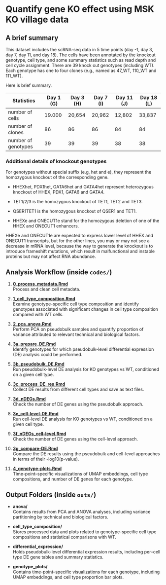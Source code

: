 # Quantify gene KO effect using MSK KO village data

## A brief summary

This dataset includes the scRNA-seq data in 5 time points (day -1, day 3, day 7, day 11, and day 18). The cells have been annotated by the knockout genotype, cell type, and some summary statistics such as read depth and cell cycle assignment. There are 39 knock out genotypes (including WT). Each genotype has one to four clones (e.g., named as 47_WT, 110_WT and 111_WT). 

Here is brief summary.

Statistics | Day 1 (G) | Day 3 (H)  | Day 7 (I) | Day 11 (J) | Day 18 (L)
--- | --- | --- | --- | --- | --- 
number of cells | 19.000 | 20,654 | 20,962 | 12,802 | 33,837
number of clones | 86 | 86 | 86 | 84 | 84
number of genotypes | 39 | 39 | 39 | 38 | 38

### Additional details of knockout genotypes

For genotypes without special suffix (e.g, het and e), they represent the homozygous knockout of the corresponding gene.

* HHEXhet, PDX1het, GATA6het and GATA4het represent heterozygous knockout of HHEX, PDX1, GATA6 and GATA4.

* TET1/2/3 is the homozygous knockout of TET1, TET2 and TET3.

* QSER1TET1 is the homozygous knockout of QSER1 and TET1.

* HHEXe and ONECUT1e stand for the homozygous deletion of one of the HHEX and ONECUT1 enhancers.

HHEXe and ONECUT1e are expected to express lower level of HHEX and ONECUT1 transcripts, but for the other lines, you may or may not see a decrease in mRNA level, because the way to generate the knockout is to introduce frameshift mutations, which result in malfunctional and instable proteins but may not affect RNA abundance.


## Analysis Workflow (inside `codes/`)

1. [**0_process_metadata.Rmd**](code/0_process_metadata.Rmd)  
   Process and clean cell metadata.

2. [**1_cell_type_composition.Rmd**](code/1_cell_type_composition.Rmd)  
   Examine genotype-specific cell type composition and identify genotypes associated with significant changes in cell type composition compared with WT cells.

3. [**2_pca_anova.Rmd**](code/2_pca_anova.Rmd)  
   Perform PCA on pseudobulk samples and quantify proportion of variance attributed to relevant technical and biological factors.

4. [**3a_prepare_DE.Rmd**](code/3a_prepare_DE.Rmd)  
   Identify genotypes for which pseudobulk-level differential expression (DE) analysis could be performed.

5. [**3b_pseudobulk_DE.Rmd**](code/3b_pseudobulk_DE.Rmd)  
   Run pseudobulk-level DE analysis for KO genotypes vs WT, conditioned on a given cell type.

6. [**3c_process_DE_res.Rmd**](code/3c_process_DE_res.Rmd)  
   Collect DE results from different cell types and save as text files.

7. [**3d_nDEGs.Rmd**](code/3d_nDEGs.Rmd)  
   Check the number of DE genes using the pseudobulk approach.
   
8. [**3e_cell-level-DE.Rmd**](code/3e_cell-level-DE.Rmd)  
   Run cell-level DE analysis for KO genotypes vs WT, conditioned on a given cell type.

9. [**3f_nDEGs_cell-level.Rmd**](code/3f_nDEGs_cell-level.Rmd)  
   Check the number of DE genes using the cell-level approach.

10. [**3g_compare-DE.Rmd**](code/3g_compare-DE.Rmd)  
  Compare the DE results using the pseudobulk and cell-level approaches in terms of their -log10(p-value).

11. [**4_genotype-plots.Rmd**](code/4_genotype-plots.Rmd)  
   Time-point–specific visualizations of UMAP embeddings, cell type compositions, and number of DE genes for each genotype.


## Output Folders (inside `outs/`)

- **anova/**  
  Contains results from PCA and ANOVA analyses, including variance partitioning by technical and biological factors.

- **cell_type_composition/**  
  Stores processed data and plots related to genotype-specific cell type compositions and statistical comparisons with WT.

- **differential_expression/**  
  Holds pseudobulk-level differential expression results, including per–cell type DE gene tables and summary statistics.

- **genotype_plots/**  
  Contains time-point–specific visualizations for each genotype, including UMAP embeddings, and cell type proportion bar plots.
